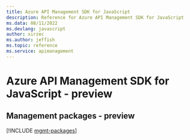 ```yaml
---
title: Azure API Management SDK for JavaScript
description: Reference for Azure API Management SDK for JavaScript
ms.data: 08/11/2022
ms.devlang: javascript
author: xirzec
ms.author: jeffish
ms.topic: reference
ms.service: apimanagement
---
```

# Azure API Management SDK for JavaScript - preview

## Management packages - preview
[!INCLUDE [mgmt-packages](api-management-mgmt-index.md)]